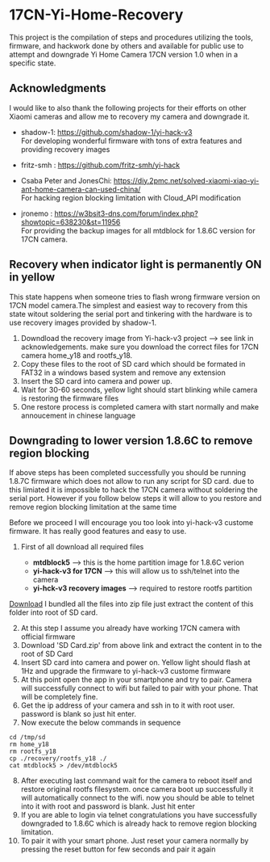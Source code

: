 # 17CN-Yi-Home-Recovery
This project is the compilation of steps and procedures utilizing the tools, firmware, and hackwork done by others and  available for public use to attempt and downgrade Yi Home Camera 17CN version 1.0 when in a specific state.


## Acknowledgments

I would like to also thank the following projects for their efforts on other Xiaomi cameras and allow me to recovery my camera and downgrade it.

* shadow-1: https://github.com/shadow-1/yi-hack-v3  
For developing wonderful firmware with tons of extra features and providing recovery images 

* fritz-smh : https://github.com/fritz-smh/yi-hack

* Csaba Peter and JonesChi: https://diy.2pmc.net/solved-xiaomi-xiao-yi-ant-home-camera-can-used-china/  
For hacking region blocking limitation with Cloud_API modification

* jronemo : https://w3bsit3-dns.com/forum/index.php?showtopic=638230&st=11956  
For providing the backup images for all mtdblock for 1.8.6C version for 17CN camera.

## Recovery when indicator light is permanently ON in yellow

This state happens when someone tries to flash wrong firmware version on 17CN model camera.The simplest and easiest way to recovery from this state witout soldering the serial port and tinkering with the hardware is to use recovery images provided by shadow-1. 

1. Downdload the recovery image from Yi-hack-v3 project --> see link in acknowledgements.
   make sure you download the correct files for 17CN camera home_y18 and rootfs_y18. 
2. Copy these files to the root of SD card which should be formated in FAT32 in a windows based system and remove any extension
3. Insert the SD card into camera and power up.
4. Wait for 30-60 seconds, yellow light should start blinking while camera is restoring the firmware files
5. One restore process is completed camera with start normally and make annoucement in chinese language 

## Downgrading to lower version 1.8.6C to remove region blocking
If above steps has been completed successfully you should be running 1.8.7C firmware which does not allow to run any script for SD card. due to this limiated it is impossible to hack the 17CN camera without soldering the serial port. However if you follow below steps it will allow to you restore and remove region blocking limitation at the same time

Before we proceed I will encourage you too look into yi-hack-v3 custome firmware. It has really good features and easy to use.

1. First of all download all required files 

   - **mtdblock5**    --> this is the home partition image for 1.8.6C verion 
   - **yi-hack-v3 for 17CN** --> this will allow us to ssh/telnet into the camera
   - **yi-hck-v3 recovery images** --> required to restore rootfs partition

[Download](https://www.dropbox.com/l/scl/AAALp3hWq9EMZ3rU1skJjK49UzrZasxtu4Y)
I bundled all the files into zip file just extract the content of this folder into root of SD card.

2. At this step I assume you already have working 17CN camera with official firmware 
3. Download 'SD Card.zip' from above link and extract the content in to the root of SD Card
6. Insert SD card into camera and power on. Yellow light should flash at 1Hz and upgrade the firmware to yi-hack-v3 custome firmware
7. At this point open the app in your smartphone and try to pair. Camera will successfully connect to wifi but failed to pair with your phone. That will be completely fine. 
8. Get the ip address of your camera and ssh in to it with root user. password is blank so just hit enter.
9. Now execute the below commands in sequence

```
cd /tmp/sd
rm home_y18
rm rootfs_y18
cp ./recovery/rootfs_y18 ./
cat mtdblock5 > /dev/mtdblock5
```

8. After executing last command wait for the camera to reboot itself and restore original rootfs filesystem.
once camera boot up successfully it will automatically connect to the wifi. now you should be able to telnet into it with root and password is blank. Just hit enter
9. If you are able to login via telnet congratulations you have successfully downgraded to 1.8.6C which is already hack to remove region blocking limitation. 
10. To pair it with your smart phone. Just reset your camera normally by pressing the reset button for few seconds and pair it again
